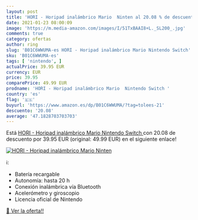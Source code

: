 ```yaml
---
layout: post
title: 'HORI - Horipad inalámbrico Mario  Ninten al 20.08 % de descuento'
date: 2021-01-23 08:00:09
image: 'https://m.media-amazon.com/images/I/51TxBAAI8+L._SL200_.jpg'
comments: true
category: ofertas
author: ring
slug: 'B01C6WWUMA-es HORI - Horipad inalámbrico Mario Nintendo Switch'
sku: 'B01C6WWUMA-es'
tags: [ 'nintendo', ]
actualPrice: 39.95 EUR
currency: EUR
price: 39.95
comparePrice: 49.99 EUR
prodname: 'HORI - Horipad inalámbrico Mario  Nintendo Switch '
country: 'es'
flag: '🇪🇸'
buyurl: 'https://www.amazon.es/dp/B01C6WWUMA/?tag=tolees-21'
descuento: '20.08'
average: '47.1828703703703'
---
```


Está [HORI - Horipad inalámbrico Mario  Nintendo Switch ](https://www.amazon.es/dp/B01C6WWUMA/?tag=tolees-21) con 20.08 de descuento por 39.95 EUR (original: 49.99 EUR) en el siguiente enlace!

[![HORI - Horipad inalámbrico Mario  Ninten](https://m.media-amazon.com/images/I/51TxBAAI8+L._SL200_.jpg)](https://www.amazon.es/dp/B01C6WWUMA/?tag=tolees-21)

ℹ️:

- Batería recargable
- Autonomía: hasta 20 h
- Conexión inalámbrica vía Bluetooth
- Acelerómetro y giroscopio
- Licencia oficial de Nintendo

[🛒 Ver la oferta!!](https://www.amazon.es/dp/B01C6WWUMA/?tag=tolees-21)
